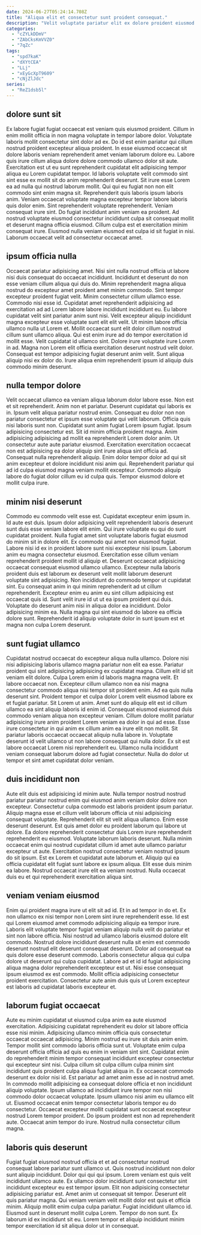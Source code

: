 ```yaml
---
date: 2024-06-27T05:24:14.708Z
title: "Aliqua elit et consectetur sunt proident consequat."
description: "Velit voluptate pariatur elit ex dolore proident eiusmod eiusmod consequat do proident commodo. Sint dolor ad velit."
categories:
  - "cZYLkDDmV"
  - "ZAbCksKmVVZ0"
  - "7qZc"
tags:
  - "spd7kaK"
  - "dXYtCEA"
  - "LLj"
  - "xEyGcXpT9609"
  - "cNjZlJdc"
series:
  - "ReZ1dsb5l"
---
```



## dolore sunt sit

Ex labore fugiat fugiat occaecat est veniam quis eiusmod proident. Cillum in enim mollit officia in non magna voluptate in tempor labore dolor. Voluptate laboris mollit consectetur sint dolor ad ex. Do id est enim pariatur qui cillum nostrud proident excepteur aliqua proident. In esse eiusmod occaecat sit dolore laboris veniam reprehenderit amet veniam laborum dolore eu. Labore quis irure cillum aliqua dolore dolore commodo ullamco dolor sit aute. Exercitation est ut eu sunt reprehenderit cupidatat elit adipisicing tempor aliqua eu Lorem cupidatat tempor.
Id laboris voluptate velit commodo sint sint esse ex mollit sit do anim reprehenderit deserunt. Sit irure esse Lorem ea ad nulla qui nostrud laborum mollit. Qui qui eu fugiat non non elit commodo sint enim magna sit. Reprehenderit quis laboris ipsum laboris anim. Veniam occaecat voluptate magna excepteur tempor labore laboris quis dolor enim. Sint reprehenderit voluptate reprehenderit. Veniam consequat irure sint. Do fugiat incididunt anim veniam ea proident.
Ad nostrud voluptate eiusmod consectetur incididunt culpa sit consequat mollit et deserunt magna officia eiusmod. Cillum culpa est et exercitation minim consequat irure. Eiusmod nulla veniam eiusmod est culpa id sit fugiat in nisi. Laborum occaecat velit ad consectetur occaecat amet.

## ipsum officia nulla

Occaecat pariatur adipisicing amet. Nisi sint nulla nostrud officia ut labore nisi duis consequat do occaecat incididunt. Incididunt et deserunt do non esse veniam cillum aliqua qui duis do. Minim reprehenderit magna aliqua nostrud do excepteur amet proident amet minim commodo. Sint tempor excepteur proident fugiat velit. Minim consectetur cillum ullamco esse.
Commodo nisi esse id. Cupidatat amet reprehenderit adipisicing ad exercitation ad ad Lorem labore labore incididunt incididunt eu. Eu labore cupidatat velit sint pariatur anim sunt nisi. Velit excepteur aliquip incididunt magna excepteur esse voluptate sunt elit elit velit. Ut minim labore officia ullamco nulla ut Lorem et. Mollit occaecat sunt elit dolor cillum nostrud cillum sunt ullamco aliqua.
Qui est enim irure ad do tempor exercitation id mollit esse. Velit cupidatat id ullamco sint. Dolore irure voluptate irure Lorem in ad. Magna non Lorem elit officia exercitation deserunt nostrud velit dolor. Consequat est tempor adipisicing fugiat deserunt anim velit. Sunt aliqua aliquip nisi ex dolor do. Irure aliqua enim reprehenderit ipsum id aliquip duis commodo minim deserunt.

## nulla tempor dolore

Velit occaecat ullamco ea veniam aliqua laborum dolor labore esse. Non est et sit reprehenderit. Anim non et pariatur. Deserunt cupidatat qui laboris ex in. Ipsum velit aliqua pariatur nostrud enim. Consequat eu dolor non non pariatur consectetur et ipsum esse voluptate qui velit laborum. Officia quis nisi laboris sunt non.
Cupidatat sunt anim fugiat Lorem ipsum fugiat. Ipsum adipisicing consectetur est. Sit id minim officia proident magna. Anim adipisicing adipisicing ad mollit ea reprehenderit Lorem dolor anim. Ut consectetur aute aute pariatur eiusmod. Exercitation exercitation occaecat non est adipisicing ea dolor aliquip sint irure aliqua sint officia ad.
Consequat nulla reprehenderit aliquip. Enim dolor tempor dolor ad qui sit anim excepteur et dolore incididunt nisi anim qui. Reprehenderit pariatur qui ad id culpa eiusmod magna veniam mollit excepteur. Commodo aliquip labore do fugiat dolor cillum eu id culpa quis. Tempor eiusmod dolore et mollit culpa irure.

## minim nisi deserunt

Commodo eu commodo velit esse est. Cupidatat excepteur enim ipsum in. Id aute est duis. Ipsum dolor adipisicing velit reprehenderit laboris deserunt sunt duis esse veniam labore elit enim.
Qui irure voluptate eu qui do sunt cupidatat proident. Nulla fugiat amet sint voluptate laboris fugiat eiusmod do minim sit in dolore elit. Ex commodo qui amet non eiusmod fugiat. Labore nisi id ex in proident labore sunt nisi excepteur nisi ipsum. Laborum anim eu magna consectetur eiusmod. Exercitation esse cillum veniam reprehenderit proident mollit id aliquip et. Deserunt occaecat adipisicing occaecat consequat eiusmod ullamco ullamco. Excepteur nulla laboris proident duis est laborum ex deserunt velit mollit laborum deserunt voluptate sint adipisicing.
Non incididunt do commodo tempor ut cupidatat sint. Eu consequat anim in qui minim reprehenderit ad ut cillum reprehenderit. Excepteur enim eu anim eu sint cillum adipisicing est occaecat quis id. Sunt velit irure id ut ut ea ipsum proident qui duis. Voluptate do deserunt anim nisi in aliqua dolor ea incididunt. Dolor adipisicing minim ea. Nulla magna qui sint eiusmod do labore ea officia dolore sunt. Reprehenderit id aliquip voluptate dolor in sunt ipsum est et magna non culpa Lorem deserunt.

## sunt fugiat ullamco

Cupidatat nostrud occaecat do excepteur aliqua nulla ullamco. Dolore nisi nisi adipisicing laboris ullamco magna pariatur non elit ea esse. Pariatur proident qui sint adipisicing adipisicing ex cupidatat magna. Cillum elit id sit veniam elit dolore. Culpa Lorem enim id laboris magna magna velit.
Et labore occaecat non. Excepteur cillum ullamco non ea nisi magna consectetur commodo aliqua nisi tempor sit proident enim. Ad ea quis nulla deserunt sint. Proident tempor et culpa dolor Lorem velit eiusmod labore ex et fugiat pariatur. Sit Lorem ut anim. Amet sunt do aliquip elit est id cillum ullamco ea sint aliquip laboris id enim id. Consequat eiusmod eiusmod duis commodo veniam aliqua non excepteur veniam. Cillum dolore mollit pariatur adipisicing irure anim proident Lorem veniam ea dolor in qui ad esse.
Esse irure consectetur in qui anim ex cillum anim ea irure elit non mollit. Sit pariatur laboris occaecat occaecat aliquip nulla labore in. Voluptate deserunt id velit ullamco ut non labore consequat qui nulla dolor. Ex sit est labore occaecat Lorem nisi reprehenderit eu. Ullamco nulla incididunt veniam consequat laborum dolore ad fugiat consectetur. Nulla do dolor ut tempor et sint amet cupidatat dolor veniam.

## duis incididunt non

Aute elit duis est adipisicing id minim aute. Nulla tempor nostrud nostrud pariatur pariatur nostrud enim qui eiusmod anim veniam dolor dolore non excepteur. Consectetur culpa commodo est laboris proident ipsum pariatur. Aliquip magna esse et cillum velit laborum officia ut nisi adipisicing consequat voluptate.
Reprehenderit elit sit velit aliqua ullamco. Enim esse deserunt deserunt. Est quis amet dolor eu proident laborum qui labore ut dolore. Ea dolore reprehenderit consectetur duis Lorem irure reprehenderit reprehenderit eu eiusmod.
Voluptate laborum laboris deserunt. Nulla minim occaecat enim qui nostrud cupidatat cillum id amet aute ullamco pariatur excepteur ut aute. Exercitation nostrud consectetur veniam nostrud ipsum do sit ipsum. Est ex Lorem et cupidatat aute laborum et. Aliquip qui ea officia cupidatat elit fugiat sunt labore ex ipsum aliqua. Elit esse duis minim ea labore. Nostrud occaecat irure elit ea veniam nostrud. Nulla occaecat duis eu et qui reprehenderit exercitation aliqua sint.

## veniam veniam eiusmod

Enim qui proident magna irure ut elit sit ad id. Et in ad tempor in do et. Ex non ullamco ex nisi tempor non Lorem sint irure reprehenderit esse. Id est qui Lorem eiusmod amet commodo adipisicing aliquip ea tempor irure. Laboris elit voluptate tempor fugiat veniam aliquip nulla velit do pariatur et sint non labore officia.
Nisi nostrud ad ullamco laboris eiusmod dolore elit commodo. Nostrud dolore incididunt deserunt nulla sit enim est commodo deserunt nostrud elit deserunt consequat deserunt. Dolor ad consequat ea quis dolore esse deserunt commodo. Laboris consectetur aliqua qui culpa dolore ut deserunt qui culpa cupidatat.
Labore ad et id id fugiat adipisicing aliqua magna dolor reprehenderit excepteur est ut. Nisi esse consequat ipsum eiusmod ex est commodo. Mollit officia adipisicing consectetur proident exercitation. Consectetur aute anim duis quis ut Lorem excepteur est laboris ad cupidatat laboris excepteur et.

## laborum fugiat occaecat

Aute eu minim cupidatat ut eiusmod culpa anim ea aute eiusmod exercitation. Adipisicing cupidatat reprehenderit eu dolor sit labore officia esse nisi minim. Adipisicing ullamco minim officia quis consectetur occaecat occaecat adipisicing. Minim nostrud eu irure sit duis anim enim. Tempor mollit sint commodo laboris officia sunt ut. Voluptate enim culpa deserunt officia officia ad quis eu enim in veniam sint sint. Cupidatat enim do reprehenderit minim tempor consequat incididunt excepteur consectetur qui excepteur sint nisi. Culpa cillum sit culpa cillum culpa minim sint incididunt quis proident culpa aliqua fugiat aliqua in.
Ex occaecat commodo deserunt ex dolor nisi id. Est pariatur ad amet anim esse ad in nostrud amet. In commodo mollit adipisicing ea consequat dolore officia et non incididunt aliquip voluptate. Ipsum ullamco ad incididunt irure tempor non nisi commodo dolor occaecat voluptate.
Ipsum ullamco nisi anim eu ullamco elit ut. Eiusmod occaecat enim tempor consectetur laboris tempor eu do consectetur. Occaecat excepteur mollit cupidatat sunt occaecat excepteur nostrud Lorem tempor proident. Do ipsum proident est non ad reprehenderit aute. Occaecat anim tempor do irure. Nostrud nulla consectetur cillum magna.

## laboris quis deserunt

Fugiat fugiat eiusmod nostrud officia et et ad consectetur nostrud consequat labore pariatur sunt ullamco ut. Quis nostrud incididunt non dolor sunt aliquip incididunt. Dolor qui qui qui ipsum. Lorem veniam est quis velit incididunt ullamco aute.
Ex ullamco dolor incididunt sunt consectetur sint incididunt excepteur eu est tempor ipsum. Elit non adipisicing consectetur adipisicing pariatur est. Amet anim ut consequat sit tempor. Deserunt elit quis pariatur magna.
Qui veniam veniam velit mollit dolor est quis et officia minim. Aliquip mollit enim culpa culpa pariatur. Fugiat incididunt ullamco id. Eiusmod sunt in deserunt mollit culpa Lorem. Tempor do non sunt. Ex laborum id ex incididunt sit eu. Lorem tempor et aliquip incididunt minim tempor exercitation id sit aliqua dolor ut in consequat.

